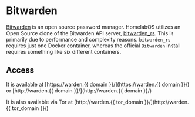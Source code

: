 # Bitwarden

[Bitwarden](https://bitwarden.com/) is an open source password manager. HomelabOS utilizes an Open Source clone of the Bitwarden API server, [bitwarden_rs](https://github.com/dani-garcia/bitwarden_rs). This is primarily due to performance and complexity reasons. `bitwarden_rs` requires just one Docker container, whereas the official `Bitwarden` install requires something like six different containers.

## Access

It is available at [https://warden.{{ domain }}/](https://warden.{{ domain }}/) or [http://warden.{{ domain }}/](http://warden.{{ domain }}/)

It is also available via Tor at [http://warden.{{ tor_domain }}/](http://warden.{{ tor_domain }}/)